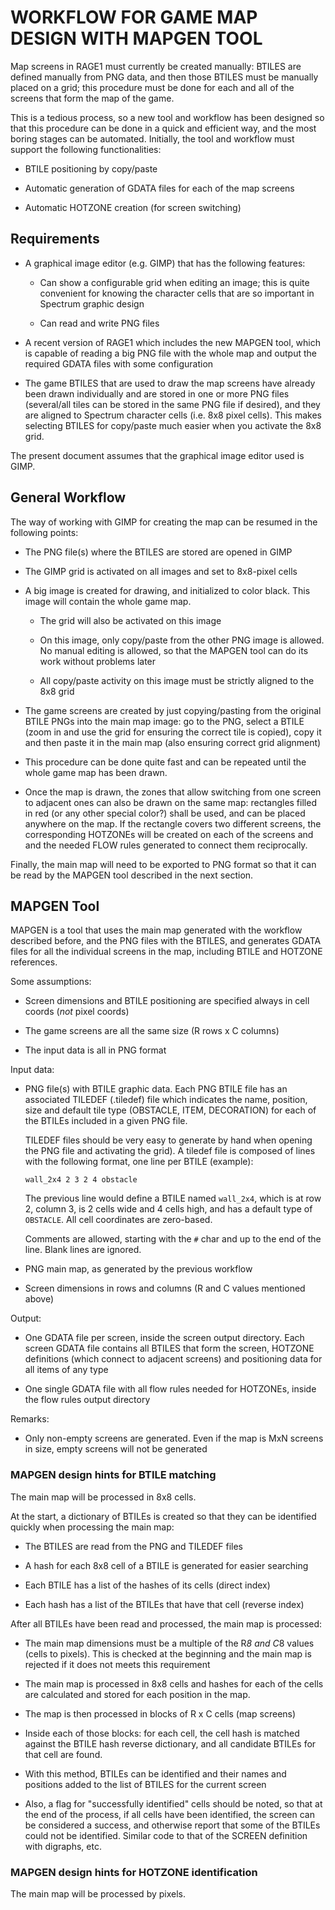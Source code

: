# WORKFLOW FOR GAME MAP DESIGN WITH MAPGEN TOOL

Map screens in RAGE1 must currently be created manually: BTILES are defined
manually from PNG data, and then those BTILES must be manually placed on a
grid; this procedure must be done for each and all of the screens that form
the map of the game.

This is a tedious process, so a new tool and workflow has been designed so
that this procedure can be done in a quick and efficient way, and the most
boring stages can be automated. Initially, the tool and workflow must
support the following functionalities:

- BTILE positioning by copy/paste

- Automatic generation of GDATA files for each of the map screens

- Automatic HOTZONE creation (for screen switching)

## Requirements

- A graphical image editor (e.g.  GIMP) that has the following features:

  - Can show a configurable grid when editing an image; this is quite
  convenient for knowing the character cells that are so important in
  Spectrum graphic design

  - Can read and write PNG files

- A recent version of RAGE1 which includes the new MAPGEN tool, which is
  capable of reading a big PNG file with the whole map and output the
  required GDATA files with some configuration

- The game BTILES that are used to draw the map screens have already been
  drawn individually and are stored in one or more PNG files (several/all
  tiles can be stored in the same PNG file if desired), and they are aligned
  to Spectrum character cells (i.e.  8x8 pixel cells).  This makes selecting
  BTILES for copy/paste much easier when you activate the 8x8 grid.

The present document assumes that the graphical image editor used is GIMP.

## General Workflow

The way of working with GIMP for creating the map can be resumed in the
following points:

- The PNG file(s) where the BTILES are stored are opened in GIMP

- The GIMP grid is activated on all images and set to 8x8-pixel cells

- A big image is created for drawing, and initialized to color black.  This
  image will contain the whole game map.

  - The grid will also be activated on this image

  - On this image, only copy/paste from the other PNG image is allowed.  No
    manual editing is allowed, so that the MAPGEN tool can do its work
    without problems later

  - All copy/paste activity on this image must be strictly aligned to the
    8x8 grid

- The game screens are created by just copying/pasting from the original
  BTILE PNGs into the main map image: go to the PNG, select a BTILE (zoom in
  and use the grid for ensuring the correct tile is copied), copy it and
  then paste it in the main map (also ensuring correct grid alignment)

- This procedure can be done quite fast and can be repeated until the whole
  game map has been drawn.

- Once the map is drawn, the zones that allow switching from one screen to
  adjacent ones can also be drawn on the same map: rectangles filled in red
  (or any other special color?) shall be used, and can be placed anywhere on
  the map.  If the rectangle covers two different screens, the corresponding
  HOTZONEs will be created on each of the screens and and the needed FLOW
  rules generated to connect them reciprocally.

Finally, the main map will need to be exported to PNG format so that it can
be read by the MAPGEN tool described in the next section.

## MAPGEN Tool

MAPGEN is a tool that uses the main map generated with the workflow
described before, and the PNG files with the BTILES, and generates GDATA
files for all the individual screens in the map, including BTILE and HOTZONE
references.

Some assumptions:

- Screen dimensions and BTILE positioning are specified always in cell
  coords (_not_ pixel coords)

- The game screens are all the same size (R rows x C columns)

- The input data is all in PNG format

Input data:

- PNG file(s) with BTILE graphic data.  Each PNG BTILE file has an
  associated TILEDEF (.tiledef) file which indicates the name, position,
  size and default tile type (OBSTACLE, ITEM, DECORATION) for each of the
  BTILEs included in a given PNG file.

  TILEDEF files should be very easy to generate by hand when opening the PNG
  file and activating the grid).  A tiledef file is composed of lines with
  the following format, one line per BTILE (example):

  ```
  wall_2x4 2 3 2 4 obstacle
  ```

  The previous line would define a BTILE named `wall_2x4`, which is at row
  2, column 3, is 2 cells wide and 4 cells high, and has a default type of
  `OBSTACLE`.  All cell coordinates are zero-based.

  Comments are allowed, starting with the `#` char and up to the end of the
  line.  Blank lines are ignored.

- PNG main map, as generated by the previous workflow

- Screen dimensions in rows and columns (R and C values mentioned above)

Output:

- One GDATA file per screen, inside the screen output directory.  Each
  screen GDATA file contains all BTILES that form the screen, HOTZONE
  definitions (which connect to adjacent screens) and positioning data for
  all items of any type

- One single GDATA file with all flow rules needed for HOTZONEs, inside the
  flow rules output directory

Remarks:

- Only non-empty screens are generated.  Even if the map is MxN screens in
  size, empty screens will not be generated

### MAPGEN design hints for BTILE matching

The main map will be processed in 8x8 cells.

At the start, a dictionary of BTILEs is created so that they can be
identified quickly when processing the main map:

- The BTILES are read from the PNG and TILEDEF files

- A hash for each 8x8 cell of a BTILE is generated for easier searching

- Each BTILE has a list of the hashes of its cells (direct index)

- Each hash has a list of the BTILEs that have that cell (reverse index)

After all BTILEs have been read and processed, the main map is processed:

- The main map dimensions must be a multiple of the R*8 and C*8 values
  (cells to pixels).  This is checked at the beginning and the main map is
  rejected if it does not meets this requirement

- The main map is processed in 8x8 cells and hashes for each of the cells
  are calculated and stored for each position in the map.

- The map is then processed in blocks of R x C cells (map screens)

- Inside each of those blocks: for each cell, the cell hash is matched
  against the BTILE hash reverse dictionary, and all candidate BTILEs for
  that cell are found.

- With this method, BTILEs can be identified and their names and positions
  added to the list of BTILES for the current screen

- Also, a flag for "successfully identified" cells should be noted, so that
  at the end of the process, if all cells have been identified, the screen
  can be considered a success, and otherwise report that some of the BTILEs
  could not be identified. Similar code to that of the SCREEN definition
  with digraphs, etc.

### MAPGEN design hints for HOTZONE identification

The main map will be processed by pixels.

